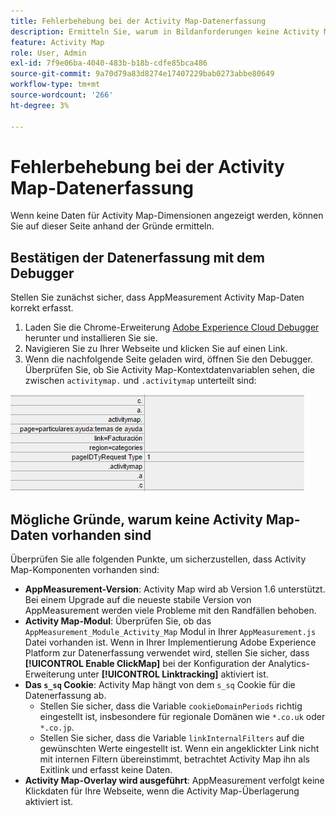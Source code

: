 ```yaml
---
title: Fehlerbehebung bei der Activity Map-Datenerfassung
description: Ermitteln Sie, warum in Bildanforderungen keine Activity Map-Daten angezeigt werden.
feature: Activity Map
role: User, Admin
exl-id: 7f9e06ba-4040-483b-b18b-cdfe85bca486
source-git-commit: 9a70d79a83d8274e17407229bab0273abbe80649
workflow-type: tm+mt
source-wordcount: '266'
ht-degree: 3%

---
```


# Fehlerbehebung bei der Activity Map-Datenerfassung

Wenn keine Daten für Activity Map-Dimensionen angezeigt werden, können Sie auf dieser Seite anhand der Gründe ermitteln.

## Bestätigen der Datenerfassung mit dem Debugger

Stellen Sie zunächst sicher, dass AppMeasurement Activity Map-Daten korrekt erfasst.

1. Laden Sie die Chrome-Erweiterung [Adobe Experience Cloud Debugger ](https://experienceleague.adobe.com/docs/debugger/using/experience-cloud-debugger.html?lang=de) herunter und installieren Sie sie.
2. Navigieren Sie zu Ihrer Webseite und klicken Sie auf einen Link.
3. Wenn die nachfolgende Seite geladen wird, öffnen Sie den Debugger. Überprüfen Sie, ob Sie Activity Map-Kontextdatenvariablen sehen, die zwischen `activitymap.` und `.activitymap` unterteilt sind:

![Debugger-Daten](assets/debugger.png)

## Mögliche Gründe, warum keine Activity Map-Daten vorhanden sind

Überprüfen Sie alle folgenden Punkte, um sicherzustellen, dass Activity Map-Komponenten vorhanden sind:

* **AppMeasurement-Version**: Activity Map wird ab Version 1.6 unterstützt. Bei einem Upgrade auf die neueste stabile Version von AppMeasurement werden viele Probleme mit den Randfällen behoben.
* **Activity Map-Modul**: Überprüfen Sie, ob das  `AppMeasurement_Module_Activity_Map` Modul in Ihrer  `AppMeasurement.js` Datei vorhanden ist. Wenn in Ihrer Implementierung Adobe Experience Platform zur Datenerfassung verwendet wird, stellen Sie sicher, dass **[!UICONTROL Enable ClickMap]** bei der Konfiguration der Analytics-Erweiterung unter **[!UICONTROL Linktracking]** aktiviert ist.
* **Das  `s_sq` Cookie**: Activity Map hängt von dem  `s_sq` Cookie für die Datenerfassung ab.
   * Stellen Sie sicher, dass die Variable `cookieDomainPeriods` richtig eingestellt ist, insbesondere für regionale Domänen wie `*.co.uk` oder `*.co.jp`.
   * Stellen Sie sicher, dass die Variable `linkInternalFilters` auf die gewünschten Werte eingestellt ist. Wenn ein angeklickter Link nicht mit internen Filtern übereinstimmt, betrachtet Activity Map ihn als Exitlink und erfasst keine Daten.
* **Activity Map-Overlay wird ausgeführt**: AppMeasurement verfolgt keine Klickdaten für Ihre Webseite, wenn die Activity Map-Überlagerung aktiviert ist.
